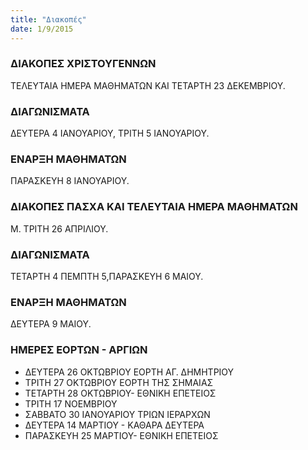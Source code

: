 ```yaml
---
title: "Διακοπές"
date: 1/9/2015
---
```


### ΔΙΑΚΟΠΕΣ ΧΡΙΣΤΟΥΓΕΝΝΩΝ
ΤΕΛΕΥΤΑΙΑ ΗΜΕΡΑ ΜΑΘΗΜΑΤΩΝ KAI ΤΕΤΑΡΤΗ 23 ΔΕΚΕΜΒΡΙΟΥ.

### ΔΙΑΓΩΝΙΣΜΑΤΑ
ΔΕΥΤΕΡΑ 4 ΙΑΝΟΥΑΡΙΟΥ, ΤΡΙΤΗ 5 ΙΑΝΟΥΑΡΙΟΥ.

### ΕΝΑΡΞΗ ΜΑΘΗΜΑΤΩΝ
ΠΑΡΑΣΚΕΥΗ 8 ΙΑΝΟΥΑΡΙΟΥ.

### ΔΙΑΚΟΠΕΣ ΠΑΣΧΑ ΚΑΙ ΤΕΛΕΥΤΑΙΑ ΗΜΕΡΑ ΜΑΘΗΜΑΤΩΝ
Μ. ΤΡΙΤΗ 26 ΑΠΡΙΛΙΟΥ.

### ΔΙΑΓΩΝΙΣΜΑΤΑ
TEΤΑΡΤΗ 4 ΠΕΜΠΤΗ 5,ΠΑΡΑΣΚΕΥΗ 6 ΜΑΙΟΥ.

### ΕΝΑΡΞΗ ΜΑΘΗΜΑΤΩΝ
ΔΕΥΤΕΡΑ 9 ΜΑΙΟΥ.

### ΗΜΕΡΕΣ ΕΟΡΤΩΝ - ΑΡΓΙΩΝ
- ΔΕΥΤΕΡΑ 26 ΟΚΤΩΒΡΙΟΥ ΕΟΡΤΗ ΑΓ. ΔΗΜΗΤΡΙΟΥ
- ΤΡΙΤΗ 27 ΟΚΤΩΒΡΙΟΥ ΕΟΡΤΗ ΤΗΣ ΣΗΜΑΙΑΣ
- ΤΕΤΑΡΤΗ 28 ΟΚΤΩΒΡΙΟΥ- ΕΘΝΙΚΗ ΕΠΕΤΕΙΟΣ
- ΤΡΙΤΗ 17 ΝΟΕΜΒΡΙΟΥ
- ΣΑΒΒΑΤΟ 30 ΙΑΝΟΥΑΡΙΟΥ ΤΡΙΩΝ ΙΕΡΑΡΧΩΝ
- ΔΕΥΤΕΡΑ 14 ΜΑΡΤΙΟΥ - ΚΑΘΑΡΑ ΔΕΥΤΕΡΑ
- ΠΑΡΑΣΚΕΥΗ 25 ΜΑΡΤΙΟΥ- ΕΘΝΙΚΗ ΕΠΕΤΕΙΟΣ
